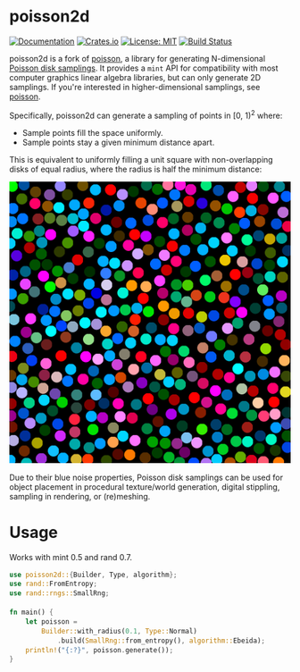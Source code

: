# poisson2d

[![Documentation][di]][dl] [![Crates.io][ri]][rl] [![License: MIT][li]][ll] [![Build Status][ti]][tl]

[di]: https://docs.rs/poisson2d/badge.svg
[dl]: https://docs.rs/poisson2d

[ri]: https://img.shields.io/crates/v/poisson2d.svg
[rl]: https://crates.io/crates/poisson2d/

[li]: https://img.shields.io/badge/License-MIT-blue.svg
[ll]: https://opensource.org/licenses/MIT

[ti]: https://travis-ci.org/benfrankel/poisson2d.svg?branch=master
[tl]: https://travis-ci.org/benfrankel/poisson2d

poisson2d is a fork of [poisson](https://crates.io/crates/poisson), a library for generating N-dimensional [Poisson disk
samplings](http://mollyrocket.com/casey/stream_0014.html). It provides a `mint` API for compatibility with most computer
graphics linear algebra libraries, but can only generate 2D samplings. If you're interested in higher-dimensional
samplings, see [poisson](https://crates.io/crates/poisson).

Specifically, poisson2d can generate a sampling of points in [0, 1)<sup>2</sup> where:

 * Sample points fill the space uniformly.
 * Sample points stay a given minimum distance apart.

This is equivalent to uniformly filling a unit square with non-overlapping
disks of equal radius, where the radius is half the minimum distance:

![Example of a Poisson disk sampling represented as non-overlapping disks](poisson-visualisation/output.png)

Due to their blue noise properties, Poisson disk samplings can be used for
object placement in procedural texture/world generation, digital stippling,
sampling in rendering, or (re)meshing.

# Usage

Works with mint 0.5 and rand 0.7.

```rust
use poisson2d::{Builder, Type, algorithm};
use rand::FromEntropy;
use rand::rngs::SmallRng;

fn main() {
    let poisson =
        Builder::with_radius(0.1, Type::Normal)
            .build(SmallRng::from_entropy(), algorithm::Ebeida);
    println!("{:?}", poisson.generate());
}
```

